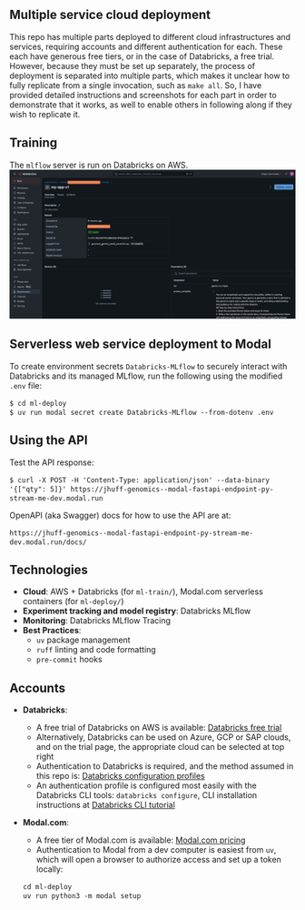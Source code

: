 ## Multiple service cloud deployment
  This repo has multiple parts deployed to different cloud infrastructures and services, requiring accounts and different authentication for each. These each have generous free tiers, or in the case of Databricks, a free trial. However, because they must be set up separately, the process of deployment is separated into multiple parts, which makes it unclear how to fully replicate from a single invocation, such as `make all`. So, I have provided detailed instructions and screenshots for each part in order to demonstrate that it works, as well to enable others in following along if they wish to replicate it.


## Training

The `mlflow` server is run on Databricks on AWS.
![mlflow artifacts on Databricks](png/Databricks_mlfow_model_artifacts.png)


## Serverless web service deployment to Modal

To create environment secrets `Databricks-MLflow` to securely interact with Databricks and its managed MLflow, run the following using the modified `.env` file:
```
$ cd ml-deploy
$ uv run modal secret create Databricks-MLflow --from-dotenv .env
```

## Using the API

Test the API response:
```
$ curl -X POST -H 'Content-Type: application/json' --data-binary '{["qty": 5]}' https://jhuff-genomics--modal-fastapi-endpoint-py-stream-me-dev.modal.run
```

OpenAPI (aka Swagger) docs for how to use the API are at:
```
https://jhuff-genomics--modal-fastapi-endpoint-py-stream-me-dev.modal.run/docs/
```

## Technologies 

* **Cloud**: AWS + Databricks (for `ml-train/`), Modal.com serverless containers (for `ml-deploy/`)
* **Experiment tracking and model registry**: Databricks MLflow
* **Monitoring**: Databricks MLflow Tracing
* **Best Practices**:
  * `uv` package management
  * `ruff` linting and code formatting
  * `pre-commit` hooks


## Accounts

* **Databricks**: 
   * A free trial of Databricks on AWS is available: [Databricks free trial](https://docs.databricks.com/aws/en/getting-started/free-trial)
   * Alternatively, Databricks can be used on Azure, GCP or SAP clouds, and on the trial page, the appropriate cloud can be selected at top right
   * Authentication to Databricks is required, and the method assumed in this repo is: [Databricks configuration profiles](https://docs.databricks.com/aws/en/dev-tools/auth/config-profiles)
   * An authentication profile is configured most easily with the Databricks CLI tools: `databricks configure`, CLI installation instructions at [Databricks CLI tutorial](https://docs.databricks.com/aws/en/dev-tools/cli/tutorial)

* **Modal.com**: 
   * A free tier of Modal.com is available: [Modal.com pricing](https://modal.com/pricing)
   * Authentication to Modal from a dev computer is easiest from `uv`, which will open a browser to authorize access and set up a token locally:
   ```
   cd ml-deploy
   uv run python3 -m modal setup
   ```
